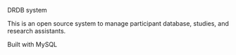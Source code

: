 DRDB system

This is an open source system to manage participant database, studies, and research assistants.

Built with MySQL